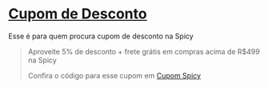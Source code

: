 # [Cupom de Desconto](https://github.com/CupomDeDesconto/Promocoes/blob/main/README.md)
Esse é para quem procura cupom de desconto na Spicy
<blockquote cite="https://asasdodesconto.com/desconto/aproveite-5-de-desconto-frete-gratis-em-compras-acima-de-rs499-na-spicy-2201373"><p>Aproveite 5% de desconto + frete grátis em compras acima de R$499 na Spicy</p><footer>Confira o código para esse cupom em <a href="https://asasdodesconto.com/desconto/aproveite-5-de-desconto-frete-gratis-em-compras-acima-de-rs499-na-spicy-2201373">Cupom Spicy</a></footer></blockquote>